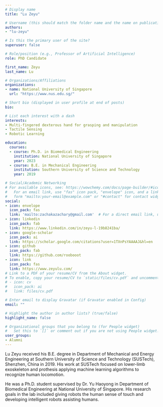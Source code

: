 ```yaml
---
# Display name
title: "Lu Zeyu"

# Username (this should match the folder name and the name on publications)
authors:
- "lu-zeyu"

# Is this the primary user of the site?
superuser: false

# Role/position (e.g., Professor of Artificial Intelligence)
role: PhD Candidate

first_name: Zeyu
last_name: Lu

# Organizations/Affiliations
organizations:
- name: National University of Singapore
  url: "https://www.nus.edu.sg/"

# Short bio (displayed in user profile at end of posts)
bio: 

# List each interest with a dash
interests:
- Multi-fingered dexterous hand for grasping and manipulation
- Tactile Sensing
- Robotic Learning

education:
  courses:
  - course: Ph.D. in Biomedical Engineering
    institution: National University of Singapore
    year: 2023
  - course: B.E. in Mechanical Engineering
    institution: Southern University of Science and Technology
    year: 2019

# Social/Academic Networking
# For available icons, see: https://wowchemy.com/docs/page-builder/#icons
#   For an email link, use "fas" icon pack, "envelope" icon, and a link in the
#   form "mailto:your-email@example.com" or "#contact" for contact widget.
social:
- icon: envelope
  icon_pack: fas
  link: 'mailto:zachakazachary@gmail.com'  # For a direct email link, use "mailto:test@example.org".
- icon: linkedin
  icon_pack: fab
  link: https://www.linkedin.com/in/zeyu-l-19b8241ba/
- icon: google-scholar
  icon_pack: ai
  link: https://scholar.google.com/citations?user=1TXnPsYAAAAJ&hl=en
- icon: github
  icon_pack: fab
  link: https://github.com/roobooot
- icon: link
  icon_pack: fas
  link: https://www.zeyulu.com/
# Link to a PDF of your resume/CV from the About widget.
# To enable, copy your resume/CV to `static/files/cv.pdf` and uncomment the lines below.
# - icon: cv
#   icon_pack: ai
#   link: files/cv.pdf

# Enter email to display Gravatar (if Gravatar enabled in Config)
email: ""

# Highlight the author in author lists? (true/false)
highlight_name: false

# Organizational groups that you belong to (for People widget)
#   Set this to `[]` or comment out if you are not using People widget.
user_groups:
- Alumni
---
```


Lu Zeyu received his B.E. degree in Department of Mechanical and Energy Engineering at Southern University of Science and Technology (SUSTech), Shenzhen, China in 2019. His work at SUSTech focused on lower-limb exoskeleton and prothesis applying machine learning algorithms to recognize human locomotion. 

He was a Ph.D. student supervised by Dr. Yu Haoyong in Department of Biomedical Engineering at National University of Singapore. His research goals in the lab included giving robots the human sense of touch and developing intelligent robots assisting humans.
